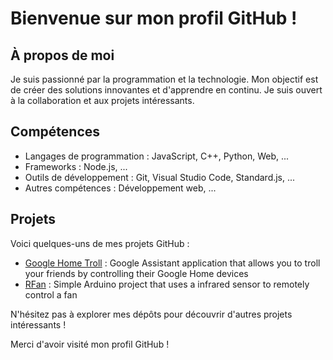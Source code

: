 # Bienvenue sur mon profil GitHub !

## À propos de moi
Je suis passionné par la programmation et la technologie. Mon objectif est de créer des solutions innovantes et d'apprendre en continu. Je suis ouvert à la collaboration et aux projets intéressants.

## Compétences
- Langages de programmation : JavaScript, C++, Python, Web, ...
- Frameworks : Node.js, ...
- Outils de développement : Git, Visual Studio Code, Standard.js, ...
- Autres compétences : Développement web, ...

## Projets
Voici quelques-uns de mes projets GitHub :

- [Google Home Troll](https://github.com/Zarox28/google_home_troll) : Google Assistant application that allows you to troll your friends by controlling their Google Home devices
- [RFan](https://github.com/Zarox28/rfan) : Simple Arduino project that uses a infrared sensor to remotely control a fan

N'hésitez pas à explorer mes dépôts pour découvrir d'autres projets intéressants !

Merci d'avoir visité mon profil GitHub !
